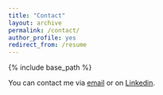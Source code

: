 ```yaml
---
title: "Contact"
layout: archive
permalink: /contact/
author_profile: yes
redirect_from: /resume
---
```


{% include base_path %}

You can contact me via [email](mailto:saramazzini@icloud.com) or on [Linkedin](https://www.linkedin.com/in/sara-mazzini/).




